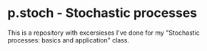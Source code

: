 # p.stoch - Stochastic processes
This is a repository with excersieses I've done for my "Stochastic processes: basics and application" class. 
